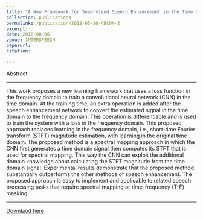 ```yaml
---
title: "A New Framework for Supervised Speech Enhancement in the Time Domain"
collection: publications
permalink: /publication/2018-05-10-AECNN-3
excerpt: 
date: 2018-08-06
venue: INTERSPEECH
paperurl:
citation:

---
```


Abstract

---

This work proposes a new learning framework that uses a
loss function in the frequency domain to train a convolutional
neural network (CNN) in the time domain. At the training time,
an extra operation is added after the speech enhancement network
to convert the estimated signal in the time domain to the
frequency domain. This operation is differentiable and is used
to train the system with a loss in the frequency domain. This
proposed approach replaces learning in the frequency domain,
i.e., short-time Fourier transform (STFT) magnitude estimation,
with learning in the original time domain. The proposed method
is a spectral mapping approach in which the CNN first generates
a time domain signal then computes its STFT that is used for
spectral mapping. This way the CNN can exploit the additional
domain knowledge about calculating the STFT magnitude from
the time domain signal. Experimental results demonstrate that
the proposed method substantially outperforms the other methods
of speech enhancement. The proposed approach is easy
to implement and applicable to related speech processing tasks
that require spectral mapping or time-frequency (T-F) masking.

---

[Downlaod here](http://ashutosh620.github.io/files/AECNN_INTERSPEECH_2018.pdf)
